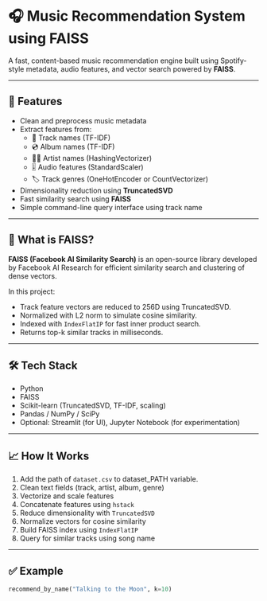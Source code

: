 # 🎧 Music Recommendation System using FAISS

A fast, content-based music recommendation engine built using Spotify-style metadata, audio features, and vector search powered by **FAISS**.

---

## 🚀 Features

- Clean and preprocess music metadata
- Extract features from:
  - 🎵 Track names (TF-IDF)
  - 💿 Album names (TF-IDF)
  - 👨‍🎤 Artist names (HashingVectorizer)
  - 🎚️ Audio features (StandardScaler)
  - 🏷️ Track genres (OneHotEncoder or CountVectorizer)
- Dimensionality reduction using **TruncatedSVD**
- Fast similarity search using **FAISS**
- Simple command-line query interface using track name

---

## 🧠 What is FAISS?

**FAISS (Facebook AI Similarity Search)** is an open-source library developed by Facebook AI Research for efficient similarity search and clustering of dense vectors.

In this project:
- Track feature vectors are reduced to 256D using TruncatedSVD.
- Normalized with L2 norm to simulate cosine similarity.
- Indexed with `IndexFlatIP` for fast inner product search.
- Returns top-k similar tracks in milliseconds.

---

## 🛠️ Tech Stack

- Python
- FAISS
- Scikit-learn (TruncatedSVD, TF-IDF, scaling)
- Pandas / NumPy / SciPy
- Optional: Streamlit (for UI), Jupyter Notebook (for experimentation)

---

## 📈 How It Works

1. Add the path of `dataset.csv` to dataset_PATH variable.
2. Clean text fields (track, artist, album, genre)
3. Vectorize and scale features
4. Concatenate features using `hstack`
5. Reduce dimensionality with `TruncatedSVD`
6. Normalize vectors for cosine similarity
7. Build FAISS index using `IndexFlatIP`
8. Query for similar tracks using song name

---

## ✅ Example

```python
recommend_by_name("Talking to the Moon", k=10)
